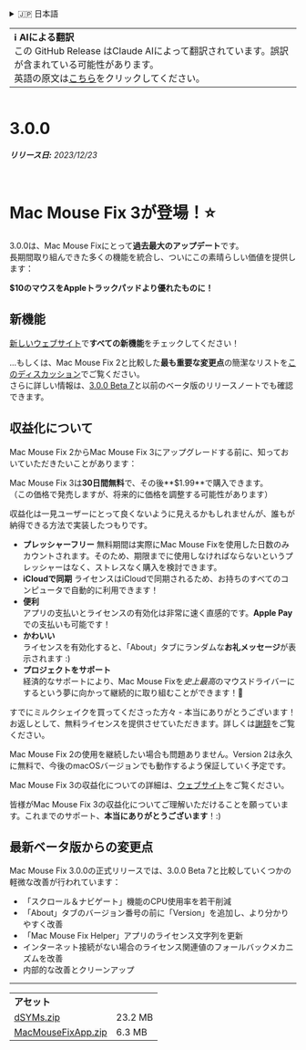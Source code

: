 <details>
<summary>🇯🇵 日本語</summary>

[🇬🇧 English (GitHub Release)](https://github.com/noah-nuebling/mac-mouse-fix/releases/tag/3.0.0)\
[🇦🇩 Català](https://redirect.macmousefix.com/?target=mmf-release&tag=3.0.0&locale=ca)\
[🇩🇪 Deutsch](https://redirect.macmousefix.com/?target=mmf-release&tag=3.0.0&locale=de)\
[🇪🇸 Español](https://redirect.macmousefix.com/?target=mmf-release&tag=3.0.0&locale=es)\
[🇫🇷 Français](https://redirect.macmousefix.com/?target=mmf-release&tag=3.0.0&locale=fr)\
[🇮🇩 Indonesia](https://redirect.macmousefix.com/?target=mmf-release&tag=3.0.0&locale=id)\
[🇮🇹 Italiano](https://redirect.macmousefix.com/?target=mmf-release&tag=3.0.0&locale=it)\
[🇭🇺 Magyar](https://redirect.macmousefix.com/?target=mmf-release&tag=3.0.0&locale=hu)\
[🇳🇱 Nederlands](https://redirect.macmousefix.com/?target=mmf-release&tag=3.0.0&locale=nl)\
[🇵🇱 Polski](https://redirect.macmousefix.com/?target=mmf-release&tag=3.0.0&locale=pl)\
[🇧🇷 Português (Brasil)](https://redirect.macmousefix.com/?target=mmf-release&tag=3.0.0&locale=pt-BR)\
[🇵🇹 Português (Portugal)](https://redirect.macmousefix.com/?target=mmf-release&tag=3.0.0&locale=pt-PT)\
[🇷🇴 Română](https://redirect.macmousefix.com/?target=mmf-release&tag=3.0.0&locale=ro)\
[🇸🇪 Svenska](https://redirect.macmousefix.com/?target=mmf-release&tag=3.0.0&locale=sv)\
[🇻🇳 Tiếng Việt](https://redirect.macmousefix.com/?target=mmf-release&tag=3.0.0&locale=vi)\
[🇹🇷 Türkçe](https://redirect.macmousefix.com/?target=mmf-release&tag=3.0.0&locale=tr)\
[🇨🇿 Čeština](https://redirect.macmousefix.com/?target=mmf-release&tag=3.0.0&locale=cs)\
[🇬🇷 Ελληνικά](https://redirect.macmousefix.com/?target=mmf-release&tag=3.0.0&locale=el)\
[🇷🇺 Русский](https://redirect.macmousefix.com/?target=mmf-release&tag=3.0.0&locale=ru)\
[🇺🇦 Українська](https://redirect.macmousefix.com/?target=mmf-release&tag=3.0.0&locale=uk)\
[🇮🇱 עברית](https://redirect.macmousefix.com/?target=mmf-release&tag=3.0.0&locale=he)\
[🇸🇦 العربية](https://redirect.macmousefix.com/?target=mmf-release&tag=3.0.0&locale=ar)\
[🇮🇳 हिन्दी](https://redirect.macmousefix.com/?target=mmf-release&tag=3.0.0&locale=hi)\
[🇹🇭 ไทย](https://redirect.macmousefix.com/?target=mmf-release&tag=3.0.0&locale=th)\
[🇨🇳 中文 (简体)](https://redirect.macmousefix.com/?target=mmf-release&tag=3.0.0&locale=zh-Hans)\
[🇨🇳 中文 (繁體)](https://redirect.macmousefix.com/?target=mmf-release&tag=3.0.0&locale=zh-Hant)\
[🇭🇰 中文（香港)](https://redirect.macmousefix.com/?target=mmf-release&tag=3.0.0&locale=zh-HK)\
**🇯🇵 日本語**\
[🇰🇷 한국어](https://redirect.macmousefix.com/?target=mmf-release&tag=3.0.0&locale=ko)\
[Help translate Mac Mouse Fix to different languages!](https://github.com/noah-nuebling/mac-mouse-fix/discussions/731)
</details>
<table align=><td>
<b>ℹ️ AIによる翻訳</b><br>
この GitHub Release はClaude AIによって翻訳されています。誤訳が含まれている可能性があります。<br>
英語の原文は<a href="https://github.com/noah-nuebling/mac-mouse-fix/releases/tag/3.0.0">こちら</a>をクリックしてください。
</td></table>

<table></table>

# 3.0.0
***リリース日:** 2023/12/23*

<br>

# Mac Mouse Fix 3が登場！⭐️

3.0.0は、Mac Mouse Fixにとって**過去最大のアップデート**です。\
長期間取り組んできた多くの機能を統合し、ついにこの素晴らしい価値を提供します：

**$10のマウスをAppleトラックパッドより優れたものに！**

## 新機能

[新しいウェブサイト](http://macmousefix.com/)で**すべての新機能**をチェックしてください！

...もしくは、Mac Mouse Fix 2と比較した**最も重要な変更点**の簡潔なリストを[このディスカッション](https://github.com/noah-nuebling/mac-mouse-fix/discussions/743#discussioncomment-7938922)でご覧ください。\
さらに詳しい情報は、[3.0.0 Beta 7](https://redirect.macmousefix.com/?target=mmf-release&tag=3.0.0-Beta-7&locale=ja)と以前のベータ版のリリースノートでも確認できます。

## 収益化について

Mac Mouse Fix 2からMac Mouse Fix 3にアップグレードする前に、知っておいていただきたいことがあります：

Mac Mouse Fix 3は**30日間無料**で、その後**$1.99**で購入できます。\
（この価格で発売しますが、将来的に価格を調整する可能性があります）

収益化は一見ユーザーにとって良くないように見えるかもしれませんが、誰もが納得できる方法で実装したつもりです。

- **プレッシャーフリー**
   無料期間は実際にMac Mouse Fixを使用した日数のみカウントされます。そのため、期限までに使用しなければならないというプレッシャーはなく、ストレスなく購入を検討できます。
- **iCloudで同期**
  ライセンスはiCloudで同期されるため、お持ちのすべてのコンピュータで自動的に利用できます！
- **便利**\
   アプリの支払いとライセンスの有効化は非常に速く直感的です。**Apple Pay**での支払いも可能です！
- **かわいい**\
   ライセンスを有効化すると、「About」タブにランダムな**お礼メッセージ**が表示されます :)
- **プロジェクトをサポート**\
   経済的なサポートにより、Mac Mouse Fixを*史上最高*のマウスドライバーにするという夢に向かって継続的に取り組むことができます！🚀

すでにミルクシェイクを買ってくださった方々 - 本当にありがとうございます！お返しとして、無料ライセンスを提供させていただきます。詳しくは[謝辞](https://github.com/noah-nuebling/mac-mouse-fix/blob/master/Acknowledgements.md#-paypal-donations)をご覧ください。

Mac Mouse Fix 2の使用を継続したい場合も問題ありません。Version 2は永久に無料で、今後のmacOSバージョンでも動作するよう保証していく予定です。

Mac Mouse Fix 3の収益化についての詳細は、[ウェブサイト](https://macmousefix.com/#price)をご覧ください。

皆様がMac Mouse Fix 3の収益化についてご理解いただけることを願っています。これまでのサポート、**本当にありがとうございます**！:)

## 最新ベータ版からの変更点

Mac Mouse Fix 3.0.0の正式リリースでは、3.0.0 Beta 7と比較していくつかの軽微な改善が行われています：

- 「スクロール＆ナビゲート」機能のCPU使用率を若干削減
- 「About」タブのバージョン番号の前に「Version」を追加し、より分かりやすく改善
- 「Mac Mouse Fix Helper」アプリのライセンス文字列を更新
- インターネット接続がない場合のライセンス関連値のフォールバックメカニズムを改善
- 内部的な改善とクリーンアップ

---

<table align="start">
<tr>
    <td colspan=2>
        <b>アセット</b>
    </td>
</tr>
<tr>
    <td><a href="https://github.com/noah-nuebling/mac-mouse-fix/releases/download/3.0.0/dSYMs.zip">dSYMs.zip</a></td>
    <td>23.2 MB</td>
</tr>
<tr>
    <td><a href="https://github.com/noah-nuebling/mac-mouse-fix/releases/download/3.0.0/MacMouseFixApp.zip">MacMouseFixApp.zip</a></td>
    <td>6.3 MB</td>
</tr>
</table>